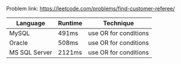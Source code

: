 Problem link: https://leetcode.com/problems/find-customer-referee/

| Language      | Runtime | Technique             |
| ------------- | ------- | --------------------- |
| MySQL         | 491ms   | use OR for conditions |
| Oracle        | 508ms   | use OR for conditions |
| MS SQL Server | 2121ms  | use OR for conditions |
